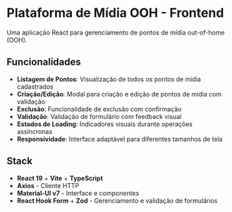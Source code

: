 # Plataforma de Mídia OOH - Frontend

Uma aplicação React para gerenciamento de pontos de mídia out-of-home (OOH).

## Funcionalidades

- **Listagem de Pontos**: Visualização de todos os pontos de mídia cadastrados
- **Criação/Edição**: Modal para criação e edição de pontos de mídia com validação
- **Exclusão**: Funcionalidade de exclusão com confirmação
- **Validação**: Validação de formulário com feedback visual
- **Estados de Loading**: Indicadores visuais durante operações assíncronas
- **Responsividade**: Interface adaptável para diferentes tamanhos de tela

## Stack

- **React 19** + **Vite** + **TypeScript**
- **Axios** - Cliente HTTP
- **Material-UI v7** - Interface e componentes
- **React Hook Form** + **Zod** - Gerenciamento e validação de formulários
